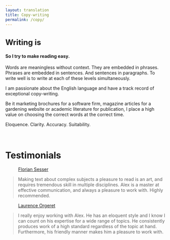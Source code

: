 ```yaml
---
layout: translation
title: Copy-writing
permalink: /copy/
---
```


<style type="text/css">
   .tab { margin-left: 40px; }
</style>

<h2 style="font-size:24px;">Writing is
  <span
     class="txt-rotate"
     data-period="1000"
     data-rotate='[ "hard.", "difficult.", "challenging." ]'>
     </span>
</h2>

#### So I try to make reading easy.


Words are meaningless without context. They are embedded in phrases. Phrases are embedded in sentences. 
And sentences in paragraphs. To write well is to write at each of these levels simultaneously. 

I am passionate about the English language and have a track record of exceptional copy-writing. 

Be it marketing brochures for a software firm, magazine articles for a gardening website or academic 
literature for publication, I place a high value on choosing the correct words at the correct time.

Eloquence. Clarity. Accuracy. Suitability. 

<br>

# Testimonials

<div class="testimonial">
  <a class="tab" href="https://florian.sesser.at/">Florian Sesser</a> 
  <blockquote>
    Making text about complex subjects a pleasure to read is an art, and requires tremendous skill in
    multiple disciplines. Alex is a master at effective communication, and always a pleasure to work with. Highly
    recommended.
  </blockquote>
</div>

<div class="testimonial">
  <a class="tab" href="https://www.plantura.garden/">Laurence Orgeret</a> 
  <blockquote>
    I really enjoy working with Alex. He has an eloquent style and I know I can count on his expertise for a
    wide range of topics. He consistently produces work of a high standard regardless of the topic at hand.
    Furthermore, his friendly manner makes him a pleasure to work with.
  </blockquote> 
</div>

